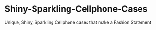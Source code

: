 # Shiny-Sparkling-Cellphone-Cases
Unique, Shiny, Sparkling Cellphone cases that make a Fashion Statement 
